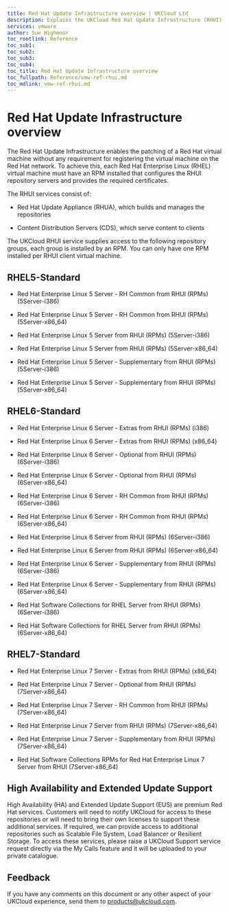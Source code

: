 ```yaml
---
title: Red Hat Update Infrastructure overview | UKCloud Ltd
description: Explains the UKCloud Red Hat Update Infrastructure (RHUI)
services: vmware
author: Sue Highmoor
toc_rootlink: Reference
toc_sub1: 
toc_sub2:
toc_sub3:
toc_sub4:
toc_title: Red Hat Update Infrastructure overview
toc_fullpath: Reference/vmw-ref-rhui.md
toc_mdlink: vmw-ref-rhui.md
---
```


# Red Hat Update Infrastructure overview

The Red Hat Update Infrastructure enables the patching of a Red Hat virtual machine without any requirement for registering the virtual machine on the Red Hat network. To achieve this, each Red Hat Enterprise Linux (RHEL) virtual machine must have an RPM installed that configures the RHUI repository servers and provides the required certificates.

The RHUI services consist of:

- Red Hat Update Appliance (RHUA), which builds and manages the repositories

- Content Distribution Servers (CDS), which serve content to clients

The UKCloud RHUI service supplies access to the following repository groups, each group is installed by an RPM. You can only have one RPM installed per RHUI client virtual machine.

## RHEL5-Standard

- Red Hat Enterprise Linux 5 Server - RH Common from RHUI (RPMs) (5Server-i386) 

- Red Hat Enterprise Linux 5 Server - RH Common from RHUI (RPMs) (5Server-x86_64) 

- Red Hat Enterprise Linux 5 Server from RHUI (RPMs) (5Server-i386) 

- Red Hat Enterprise Linux 5 Server from RHUI (RPMs) (5Server-x86_64) 

- Red Hat Enterprise Linux 5 Server - Supplementary from RHUI (RPMs) (5Server-i386) 

- Red Hat Enterprise Linux 5 Server - Supplementary from RHUI (RPMs) (5Server-x86_64)

## RHEL6-Standard

- Red Hat Enterprise Linux 6 Server - Extras from RHUI (RPMs) (i386) 

- Red Hat Enterprise Linux 6 Server - Extras from RHUI (RPMs) (x86_64) 

- Red Hat Enterprise Linux 6 Server - Optional from RHUI (RPMs) (6Server-i386) 

- Red Hat Enterprise Linux 6 Server - Optional from RHUI (RPMs) (6Server-x86_64) 

- Red Hat Enterprise Linux 6 Server - RH Common from RHUI (RPMs) (6Server-i386) 

- Red Hat Enterprise Linux 6 Server - RH Common from RHUI (RPMs) (6Server-x86_64) 

- Red Hat Enterprise Linux 6 Server from RHUI (RPMs) (6Server-i386) 

- Red Hat Enterprise Linux 6 Server from RHUI (RPMs) (6Server-x86_64) 

- Red Hat Enterprise Linux 6 Server - Supplementary from RHUI (RPMs) (6Server-i386) 

- Red Hat Enterprise Linux 6 Server - Supplementary from RHUI (RPMs) (6Server-x86_64) 

- Red Hat Software Collections for RHEL Server from RHUI (RPMs) (6Server-i386) 

- Red Hat Software Collections for RHEL Server from RHUI (RPMs) (6Server-x86_64)

## RHEL7-Standard

- Red Hat Enterprise Linux 7 Server - Extras from RHUI (RPMs) (x86_64) 

- Red Hat Enterprise Linux 7 Server - Optional from RHUI (RPMs) (7Server-x86_64) 

- Red Hat Enterprise Linux 7 Server - RH Common from RHUI (RPMs) (7Server-x86_64) 

- Red Hat Enterprise Linux 7 Server from RHUI (RPMs) (7Server-x86_64) 

- Red Hat Enterprise Linux 7 Server - Supplementary from RHUI (RPMs) (7Server-x86_64) 

- Red Hat Software Collections RPMs for Red Hat Enterprise Linux 7 Server from RHUI (7Server-x86_64)

## High Availability and Extended Update Support

High Availability (HA) and Extended Update Support (EUS) are premium Red Hat services. Customers will need to notify UKCloud for access to these repositories or will need to bring their own licenses to support these additional services. If required, we can provide access to additional repositories such as Scalable File System, Load Balancer or Resilient Storage. To access these services, please raise a UKCloud Support service request directly via the My Calls feature and it will be uploaded to your private catalogue.

## Feedback

If you have any comments on this document or any other aspect of your UKCloud experience, send them to <products@ukcloud.com>.
